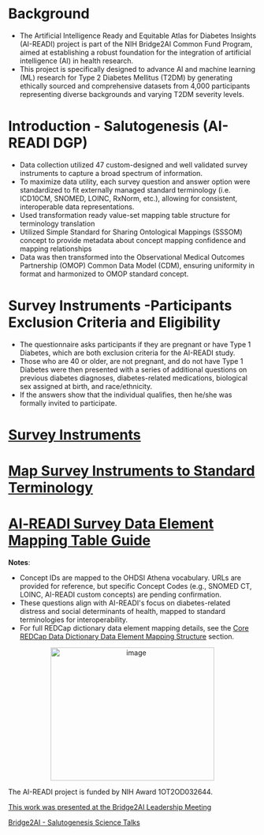 # Background 
* The Artificial Intelligence Ready and Equitable Atlas for Diabetes Insights (AI-READI) project is part of the NIH Bridge2AI Common Fund Program, aimed at establishing a robust foundation for the integration of artificial intelligence (AI) in health research.
* This project is specifically designed to advance AI and machine learning (ML) research for Type 2 Diabetes Mellitus (T2DM) by generating ethically sourced and comprehensive datasets from 4,000 participants representing diverse backgrounds and varying T2DM severity levels.

# Introduction - Salutogenesis (AI-READI DGP)
* Data collection utilized 47 custom-designed and well validated survey instruments to capture a broad spectrum of information.
* To maximize data utility, each survey question and answer option were standardized to fit externally managed standard terminology (i.e. ICD10CM, SNOMED, LOINC, RxNorm, etc.), allowing for consistent, interoperable data representations. 
* Used transformation ready value-set mapping table structure for terminology translation
* Utilized Simple Standard for Sharing Ontological Mappings (SSSOM) concept to provide metadata about concept mapping confidence and mapping relationships
* Data was then transformed into the Observational Medical Outcomes Partnership (OMOP) Common Data Model (CDM), ensuring uniformity in format and harmonized to OMOP standard concept.

# Survey Instruments -Participants Exclusion Criteria and Eligibility
* The questionnaire asks participants if they are pregnant or have Type 1 Diabetes, which are both exclusion criteria for the AI-READI study.
* Those who are 40 or older, are not pregnant, and do not have Type 1 Diabetes were then presented with a series of additional questions on previous diabetes diagnoses, diabetes-related medications, biological sex assigned at birth, and race/ethnicity.
* If the answers show that the individual qualifies, then he/she was formally invited to participate.

# [Survey Instruments](https://github.com/AI-READI/DataElementMaps/wiki/Survey-Instruments)


# [Map Survey Instruments to Standard Terminology](https://github.com/AI-READI/DataElementMaps/wiki/Map-Survey-Instruments-to-Standard-Terminology)

# [AI‐READI Survey Data Element Mapping Table Guide](https://github.com/AI-READI/DataElementMaps/wiki/AI%E2%80%90READI-Survey-Data-Element-Mapping-Table-Guide)

**Notes**:
- Concept IDs are mapped to the OHDSI Athena vocabulary. URLs are provided for reference, but specific Concept Codes (e.g., SNOMED CT, LOINC, AI-READI custom concepts) are pending confirmation.
- These questions align with AI-READI's focus on diabetes-related distress and social determinants of health, mapped to standard terminologies for interoperability.
- For full REDCap dictionary data element mapping details, see the [Core REDCap Data Dictionary Data Element Mapping Structure](https://github.com/AI-READI/DataElementMaps/blob/main/redCapDataDictionaryWithExtension/redcap-data-dictionary/_master_red_cap_data_dictionary_with_extensions.csv) section.

<p align="center">
  <a href="https://aireadi.org/">
    <img width="332" height="270" alt="image" src="https://github.com/user-attachments/assets/dff5f6ad-391a-4f3d-a9a3-7be49b82d8be" />
  </a>
</p>

The AI-READI project is funded by NIH Award 1OT2OD032644.

[This work was presented at the Bridge2AI Leadership Meeting](https://bridge2ai.org/event/bridge2ai-fall-2024-leadership-meeting/)

[Bridge2AI - Salutogenesis Science Talks](https://drive.google.com/file/d/1Q98h4DAs94VkYSNwTrGwE9pNRWUgZXAs/view)


  
 
